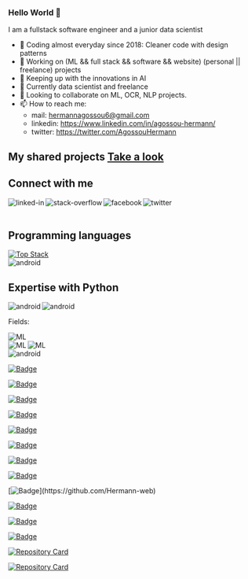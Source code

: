 ### Hello World 👋
I am a fullstack software engineer and a junior data scientist 
- 🌱 Coding almost everyday since 2018: Cleaner code with design patterns
- 🔭 Working on (ML && full stack && software && website) (personal || freelance) projects 
- 🌱 Keeping up with the innovations in AI
- 🌱 Currently data scientist and freelance
- 👯 Looking to collaborate on ML, OCR, NLP projects.
- 📫 How to reach me: 
  - mail: hermannagossou6@gmail.com
  - linkedin: https://www.linkedin.com/in/agossou-hermann/
  - twitter: https://twitter.com/AgossouHermann

## My shared projects [Take a look](https://github.com/Hermann-web?tab=repositories)

## Connect with me
[<img align="left" alt="linked-in" src="https://img.shields.io/badge/linkedin-%230077B5.svg?&style=for-the-badge&logo=linkedin&logoColor=white" />](https://www.linkedin.com/in/agossou-hermann/)[<img align="left" alt="stack-overflow" src="https://img.shields.io/badge/stack%20overflow-FE7A16?logo=stack-overflow&logoColor=white&style=for-the-badge" />](https://stackoverflow.com/users/16668046/hermann-agossou)[<img align="left" alt="facebook" src="https://img.shields.io/badge/facebook-%231877F2.svg?&style=for-the-badge&logo=facebook&logoColor=white" />](https://www.facebook.com/hermann.agossou.50/)[<img align="left" alt="twitter" src="https://img.shields.io/badge/twitter-%231DA1F2.svg?&style=for-the-badge&logo=twitter&logoColor=white" />](https://twitter.com/AgossouHermann)<br>
<br>

## Programming languages
[![Top Stack](https://widget.realdeveloper.pro/api/top?stack=Python,Tensorflow,Node.js)](https://github.com/Hermann-web)
</br>
<img align="left" alt="android" src="https://img.shields.io/badge/PROGRAMMING%20LANGUAGES-C++%20Python%20R%20SQL%20JS-white?logoColor=white&style=for-the-badge" />
</br>

## Expertise with Python
<p></p>
<img align="left" alt="android" src="https://img.shields.io/badge/Python-NON%20LINEAR%20PROGRAMMING-orange?logoColor=white&style=for-the-badge" />
<img align="left" alt="android" src="https://img.shields.io/badge/Python-MINLP%20Optimization-orange?logoColor=white&style=for-the-badge" />
</br>

<p>Fields: </p>
<img align="left" alt="ML" src="https://img.shields.io/badge/NLP-Natural%20Language%20Processing-red?logoColor=white&style=for-the-badge" /><br>
<img align="left" alt="ML" src="https://img.shields.io/badge/OPENCV-COMPUTER%20VISION-red?logoColor=white&style=for-the-badge" />
<img align="left" alt="ML" src="https://img.shields.io/badge/ML-DEEP%20LEARNING%20-red?logoColor=white&style=for-the-badge" /><br>
<img align="left" alt="android" src="https://img.shields.io/badge/Deep%20Learning-CNN%20RNN-red?logoColor=white&style=for-the-badge" />
</br>

<p></p>

[![Badge](https://widget.realdeveloper.pro/api/badge?title=Languages%20and%20Web%20Frameworks&badges=JavaScript,Django,Php,MERN-Stack,React-js,jQuery,Node-js,Bootstrap,servlet-java)](https://github.com/Hermann-web)

[![Badge](https://widget.realdeveloper.pro/api/badge?title=Languages%20and%20API%20Frameworks&badges=SQL,Django-Rest,Express-js,Socket.io,Ajax,Flask,zeromq-js)](https://github.com/Hermann-web)

[![Badge](https://widget.realdeveloper.pro/api/badge?title=Languages%20and%20Software%20Frameworks&badges=Tkinter,PyQt5,Kivy-python,Electron-js,Spring-java)](https://github.com/Hermann-web)

[![Badge](https://widget.realdeveloper.pro/api/badge?title=Python%20and%20ML%20Frameworks&badges=Python,Numpy,Pandas,Sklearn,OpenCV,Tensorflow,Pytorch,Nltk,textblob,Pillow)](https://github.com/Hermann-web)

[![Badge](https://widget.realdeveloper.pro/api/badge?title=Languages%20and%20ML%20Frameworks&badges=ImageAI,MrJob,Statsmodels,Matplotlib,Seaborn,Dash,scipy.stats,Keras,scipy.optimize,scipy.signal)](https://github.com/Hermann-web)

[![Badge](https://widget.realdeveloper.pro/api/badge?title=Languages%20and%20Other%20Frameworks&badges=R,Matlab,twillio-python,beautifulSoup,smtplib,pybricks,PM2-js,Nodemon-js,Maven-java)](https://github.com/Hermann-web)

[![Badge](https://widget.realdeveloper.pro/api/badge?title=Database%20and%20DevOps&badges=MySQL,PostGreSQL,MongoDB,SQLite,Git,GitHub,Gitlab,SparQL,Hadoop)](https://github.com/Hermann-web)

[![Badge](https://widget.realdeveloper.pro/api/badge?title=Database%20and%20DevOps&badges=Heroku,MongoDbAtlas,NameCheap)](https://github.com/Hermann-web)

[![Badge](https://widget.realdeveloper.pro/api/badge?title=Concepts%20and%20Competences&badges=Image-Manip,Pdf-Creation,QR-handler,Secure-Login,Data-Cleaning,Mail-Automation,OCR,Website-Translation,UML,)](https://github.com/Hermann-web)

[![Badge](https://widget.realdeveloper.pro/api/badge?title=Concepts%20and%20Competences&badges=Design-Pattern,Clean-Code,Regex,Web-Scrapping,Full-Stack,Web-Dev,ML,Deep-Learning,Statistics,Optimization)](https://github.com/Hermann-web)

[![Badge](https://widget.realdeveloper.pro/api/badge?title=Concepts%20and%20Competences&badges=Desktop-App,CLI-App,API,Binary-Tree,API,Recursive-Call,Unit-Testing)](https://github.com/Hermann-web)

[![Badge](https://widget.realdeveloper.pro/api/badge?title=Concepts%20and%20Competences&badges=Big-Data,Packaging,Deployment,Time-Complexity,Debugging,Logging,Googling)](https://github.com/Hermann-web)

[![Repository Card](https://widget.realdeveloper.pro/api/card?user=Hermann-web&repo=Search-engine-with-python-nlp&locale=en)](https://github.com/Hermann-web/Search-engine-with-python-nlp)

[![Repository Card](https://widget.realdeveloper.pro/api/card?user=Hermann-web&repo=Demand-forecasting-with-python&locale=en)](https://github.com/Hermann-web/Demand-forecasting-with-python)


<br>

<!--
<img align="left" alt="django" src="https://img.shields.io/pypi/djversions/djangorestframework" /><img align="left" alt="nodejs" src="https://img.shields.io/badge/node.js%20-%2343853D.svg?&style=for-the-badge&logo=node.js&logoColor=white" /><img align="left" alt="aws" src="https://img.shields.io/badge/Amazon%20AWS-%23232F3E?logo=amazon-aws&logoColor=white&style=for-the-badge" /><img align="left" alt="ML" src="https://img.shields.io/badge/postgres-%23316192.svg?&style=for-the-badge&logo=postgresql&logoColor=white" /><img align="left" alt="android" src="https://img.shields.io/badge/JS-Javascript-red?logoColor=white&style=for-the-badge" /><img align="left" alt="ML" src="https://img.shields.io/badge/ML-machine%20learning-red" /><br>
<br>
-->
